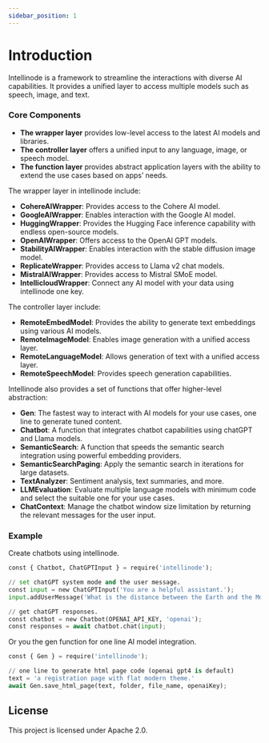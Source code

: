 ```yaml
---
sidebar_position: 1
---
```


# Introduction

Intellinode is a framework to streamline the interactions with diverse AI capabilities. It provides a unified layer to access multiple models such as speech, image, and text.

### Core Components

* **The wrapper layer** provides low-level access to the latest AI models and libraries.
* **The controller layer** offers a unified input to any language, image, or speech model.
* **The function layer** provides abstract application layers with the ability to extend the use cases based on apps’ needs.

The wrapper layer in intellinode include:

* **CohereAIWrapper**: Provides access to the Cohere AI model.
* **GoogleAIWrapper**: Enables interaction with the Google AI model.
* **HuggingWrapper**: Provides the Hugging Face inference capability with endless open-source models.
* **OpenAIWrapper**: Offers access to the OpenAI GPT models.
* **StabilityAIWrapper**: Enables interaction with the stable diffusion image model.
* **ReplicateWrapper**: Provides access to Llama v2 chat models.
* **MistralAIWrapper**: Provides access to Mistral SMoE model.
* **IntellicloudWrapper**: Connect any AI model with your data using intellinode one key.

The controller layer include:

* **RemoteEmbedModel**: Provides the ability to generate text embeddings using various AI models.
* **RemoteImageModel**: Enables image generation with a unified access layer.
* **RemoteLanguageModel**: Allows generation of text with a unified access layer.
* **RemoteSpeechModel**: Provides speech generation capabilities.

Intellinode also provides a set of functions that offer higher-level abstraction:

* **Gen**: The fastest way to interact with AI models for your use cases, one line to generate tuned content.
* **Chatbot**: A function that integrates chatbot capabilities using chatGPT and Llama models.
* **SemanticSearch**: A function that speeds the semantic search integration using powerful embedding providers.
* **SemanticSearchPaging**: Apply the semantic search in iterations for large datasets.
* **TextAnalyzer**: Sentiment analysis, text summaries, and more.
* **LLMEvaluation**: Evaluate multiple language models with minimum code and select the suitable one for your use cases.
* **ChatContext**: Manage the chatbot window size limitation by returning the relevant messages for the user input.


### Example

Create chatbots using intellinode.
```python
const { Chatbot, ChatGPTInput } = require('intellinode');

// set chatGPT system mode and the user message.
const input = new ChatGPTInput('You are a helpful assistant.');
input.addUserMessage('What is the distance between the Earth and the Moon?');

// get chatGPT responses.
const chatbot = new Chatbot(OPENAI_API_KEY, 'openai');
const responses = await chatbot.chat(input);
```

Or you the gen function for one line AI model integration.
```python
const { Gen } = require('intellinode');

// one line to generate html page code (openai gpt4 is default)
text = 'a registration page with flat modern theme.'
await Gen.save_html_page(text, folder, file_name, openaiKey);
```

## License
This project is licensed under Apache 2.0.
  
